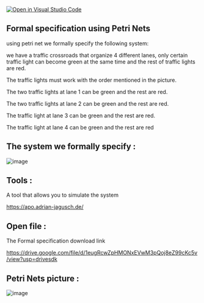[![Open in Visual Studio Code](https://classroom.github.com/assets/open-in-vscode-c66648af7eb3fe8bc4f294546bfd86ef473780cde1dea487d3c4ff354943c9ae.svg)](https://classroom.github.com/online_ide?assignment_repo_id=9308908&assignment_repo_type=AssignmentRepo)
## Formal specification using Petri Nets

using petri net we formally specify the following system:

we have a traffic crossroads that organize 4 different lanes, only certain traffic light can become green at the same time and the rest of traffic lights are red.

The traffic lights must work with the order mentioned in the picture.

The two traffic lights at lane 1 can be green and the rest are red.

The two traffic lights at lane 2 can be green and the rest are red.

The traffic light at lane 3 can be green and the rest are red.

The traffic light at lane 4 can be green and the rest are red


## The system we formally specify :

![image](https://user-images.githubusercontent.com/118050497/201738078-afc15838-9fe6-42b9-8db8-cced432ce4cd.png)

## Tools :

A tool that allows you to simulate the system

https://apo.adrian-jagusch.de/

## Open file :

The Formal specification download link

https://drive.google.com/file/d/1eugRcwZpHMONxEVwM3pQoj8eZ99cKc5v/view?usp=drivesdk


## Petri Nets picture :

![image](https://user-images.githubusercontent.com/118050497/201739968-53f3314c-e7ef-449c-ac43-15df9896b189.jpeg)
